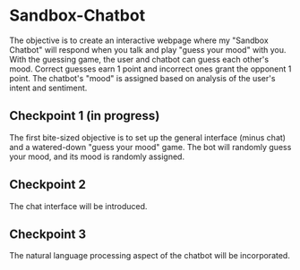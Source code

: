 # Sandbox-Chatbot
The objective is to create an interactive webpage where my "Sandbox Chatbot" will respond when you talk and play "guess your mood" with you. With the guessing game, the user and chatbot can guess each other's mood.  Correct guesses earn 1 point and incorrect ones grant the opponent 1 point.  The chatbot's "mood" is assigned based on analysis of the user's intent and sentiment.

## Checkpoint 1 (in progress)
The first bite-sized objective is to set up the general interface (minus chat) and a watered-down "guess your mood" game. The bot will randomly guess your mood, and its mood is randomly assigned.

## Checkpoint 2
The chat interface will be introduced.

## Checkpoint 3
The natural language processing aspect of the chatbot will be incorporated.
